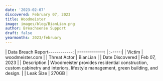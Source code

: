 ```yaml
---
date: '2023-02-07'
discovered: February 07, 2023
title: Woodmeister
image: images/blog/BianLian.png
author: Breachsense Support
draft: false
yearmonths: 2023/february
---
```


| Data Breach Report------------:     |:-------------:    | :-----:|
| Victim      | woodmeister.com      | 
| Threat Actor      | BianLian      | 
| Date Discovered      | Feb 07, 2023      | 
| Description      | Woodmeister provides residential construction, custom cabinetry and interiors, lifestyle management, green building, and design.      | 
| Leak Size      | 270GB      | 

